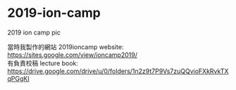 # 2019-ion-camp
2019 ion camp pic

當時我製作的網站
2019ioncamp website: https://sites.google.com/view/ioncamp2019/  
有負責校稿
lecture book: https://drive.google.com/drive/u/0/folders/1n2z9t7P9Vs7zuQQvioFXkRvkTXqPGgKI 

